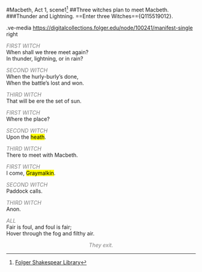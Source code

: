 #Macbeth, Act 1, scene1[^1]
##Three witches plan to meet Macbeth.
###Thunder and Lightning. ==Enter three Witches=={Q115519012}.

.ve-media https://digitalcollections.folger.edu/node/100241/manifest-single right
<p><span style="color:gray;"><em>FIRST WITCH</em></span></br>
When shall we three meet again?</br>
In thunder, lightning, or in rain?</p>
<p><span style="color:gray;"><em>SECOND WITCH</em></span></br> 
When the hurly-burly’s done,</br>
When the battle’s lost and won.</p>
<p><span style="color:gray;"><em>THIRD WITCH </em></span></br>
That will be ere the set of sun.</p>
<p><span style="color:gray;"><em>FIRST WITCH</em></span></br> 
Where the place?</p>
<p><span style="color:gray;"><em>SECOND WITCH</em></span></br>Upon the <mark qid="Q27590">heath</mark>.</p>
<p><span style="color:gray;"><em>THIRD WITCH</em></span></br> 
There to meet with Macbeth.</p>
<p><span style="color:gray;"><em>FIRST WITCH </em></span></br>I come, <mark qid="Q386905">Graymalkin</mark>.</p>
<p><span style="color:gray;"><em>SECOND WITCH</em></span></br>Paddock calls.</p>
<p><span style="color:gray;"><em>THIRD WITCH </em></span></br> Anon.</p>
<p><span style="color:gray;"><em>ALL</em></span></br> 
Fair is foul, and foul is fair;</br>
Hover through the fog and filthy air.</p>
<p style="text-align:center; color:gray;"><em>They exit.</em></p>

[^1]: [Folger Shakespear Library](https://www.folger.edu/explore/shakespeares-works/macbeth/read/1/1/)